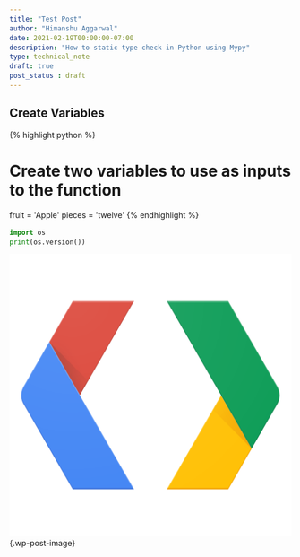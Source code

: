 ```yaml
---
title: "Test Post"
author: "Himanshu Aggarwal"
date: 2021-02-19T00:00:00-07:00
description: "How to static type check in Python using Mypy"
type: technical_note
draft: true
post_status : draft
---
```


## Create Variables
{% highlight python %}
# Create two variables to use as inputs to the function
fruit = 'Apple'
pieces = 'twelve'
{% endhighlight %}


```python
import os 
print(os.version())
```
![Alt Text](/_images/image_code.png) {.wp-post-image}